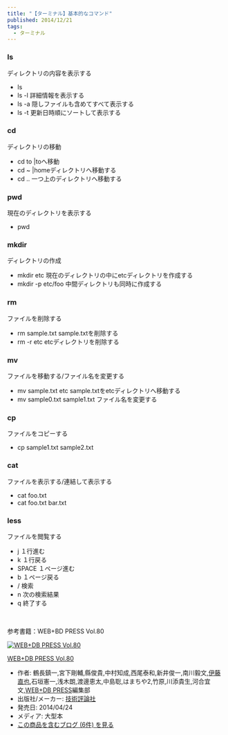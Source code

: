 ```yaml
---
title: "【ターミナル】基本的なコマンド"
published: 2014/12/21
tags:
  - ターミナル
---
```



<div class="section">
    <h3>ls</h3>
    <p>ディレクトリの内容を表示する</p>

<ul>
<li>ls </li>
<li>ls -l       詳細情報を表示する</li>
<li>ls -a      隠しファイルも含めてすべて表示する</li>
<li>ls -t      更新日時順にソートして表示する</li>
</ul>
</div>
<div class="section">
    <h3>cd</h3>
    <p>ディレクトリの移動</p>

<ul>
<li>cd to     |toへ移動</li>
<li>cd ~      |homeディレクトリへ移動する</li>
<li>cd ..      一つ上のディレクトリへ移動する</li>
</ul>
</div>
<div class="section">
    <h3>pwd</h3>
    <p>現在のディレクトリを表示する</p>

<ul>
<li>pwd</li>
</ul>
</div>
<div class="section">
    <h3>mkdir</h3>
    <p>ディレクトリの作成</p>

<ul>
<li>mkdir etc     現在のディレクトリの中にetcディレクトリを作成する</li>
<li>mkdir -p etc/foo     中間ディレクトリも同時に作成する</li>
</ul>
</div>
<div class="section">
    <h3>rm</h3>
    <p>ファイルを削除する</p>

<ul>
<li>rm sample.txt     sample.txtを削除する</li>
<li>rm -r etc     etcディレクトリを削除する</li>
</ul>
</div>
<div class="section">
    <h3>mv</h3>
    <p>ファイルを移動する/ファイル名を変更する</p>

<ul>
<li>mv sample.txt etc     sample.txtをetcディレクトリへ移動する</li>
<li>mv sample0.txt sample1.txt     ファイル名を変更する</li>
</ul>
</div>
<div class="section">
    <h3>cp</h3>
    <p>ファイルをコピーする</p>

<ul>
<li>cp sample1.txt sample2.txt</li>
</ul>
</div>
<div class="section">
    <h3>cat</h3>
    <p>ファイルを表示する/連結して表示する</p>

<ul>
<li>cat foo.txt</li>
<li>cat foo.txt bar.txt</li>
</ul>
</div>
<div class="section">
    <h3>less</h3>
    <p>ファイルを閲覧する</p>

<ul>
<li>j １行進む</li>
<li>k １行戻る</li>
<li>SPACE １ページ進む</li>
<li>b １ページ戻る</li>
<li>/ 検索</li>
<li>n 次の検索結果</li>
<li>q 終了する</li>
</ul><p></p><br />
<p>参考書籍：WEB+BD PRESS Vol.80<div class="hatena-asin-detail"><a href="http://www.amazon.co.jp/exec/obidos/ASIN/4774163988/hatena-blog-22/"><img src="http://ecx.images-amazon.com/images/I/61um883SRiL._SL160_.jpg" class="hatena-asin-detail-image" alt="WEB+DB PRESS Vol.80" title="WEB+DB PRESS Vol.80"></a><div class="hatena-asin-detail-info"><p class="hatena-asin-detail-title"><a href="http://www.amazon.co.jp/exec/obidos/ASIN/4774163988/hatena-blog-22/">WEB+DB PRESS Vol.80</a></p><ul><li><span class="hatena-asin-detail-label">作者:</span> 鶴長鎮一,宮下剛輔,縣俊貴,中村知成,西尾泰和,新井俊一,南川毅文,<a class="keyword" href="http://d.hatena.ne.jp/keyword/%B0%CB%C6%A3%C4%BE%CC%E9">伊藤直也</a>,石垣憲一,浅木朗,渡邊恵太,中島聡,はまちや2,竹原,川添貴生,河合宜文,<a class="keyword" href="http://d.hatena.ne.jp/keyword/WEB%2BDB%20PRESS">WEB+DB PRESS</a>編集部</li><li><span class="hatena-asin-detail-label">出版社/メーカー:</span> <a class="keyword" href="http://d.hatena.ne.jp/keyword/%B5%BB%BD%D1%C9%BE%CF%C0%BC%D2">技術評論社</a></li><li><span class="hatena-asin-detail-label">発売日:</span> 2014/04/24</li><li><span class="hatena-asin-detail-label">メディア:</span> 大型本</li><li><a href="http://d.hatena.ne.jp/asin/4774163988/hatena-blog-22" target="_blank">この商品を含むブログ (6件) を見る</a></li></ul></div><div class="hatena-asin-detail-foot"></div></div></p>

</div>
